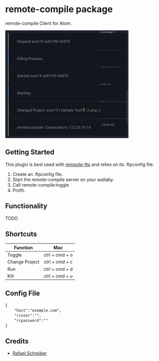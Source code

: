 # remote-compile package

remote-compile Client for Atom.

![rc-preview](./screen/overview.png)

## Getting Started
This plugin is best used with [rempote-ftp](https://github.com//icetee/remote-ftp) and relies on its .ftpconfig file.

1. Create an .ftpconfig file.
2. Start the remote-compile server on your wallaby.
3. Call remote-compile:toggle
4. Profit.

## Functionality
TODO

## Shortcuts
|       Function    |       Mac        |
|-----------        | :--------------: |
| Toggle            |  ctrl + cmd + o  |
| Change Project    |  ctrl + cmd + c  |
| Run               |  ctrl + cmd + d  |
| Kill              | ctrl + cmd  + u  |

## Config File
```
{
    "host":"example.com",
    "rcuser":"",
    "rcpassword":""
}
```

## Credits
  - [Rafael Schreiber](https://github.com/rafaelschreiber)
